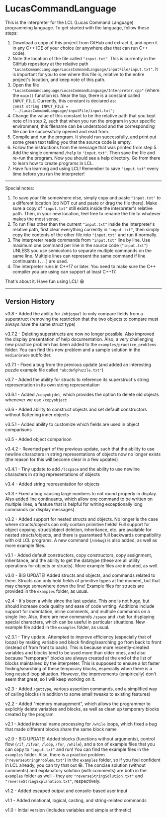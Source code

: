 # LucasCommandLanguage

This is the interpreter for the LCL (Lucas Command Language) programming language. To get started with the language, follow these steps:
1. Download a copy of this project from GitHub and extract it, and open it in any C++ IDE of your choice (or anywhere else that can run C++ code).
2. Note the location of the file called `"input.txt"`. This is currently in the GitHub repository at the relative path `"LucasCommandLanguage/LucasCommandLanguage/inputFile/input.txt"`. It is important for you to see where this file is, relative to the entire project's location, and keep note of this path.
3. Open the file `"LucasCommandLanguage/LucasCommandLanguage/Interpreter.cpp"` (where the `main()` function is). Near the top, there is a constant called `INPUT_FILE`. Currently, this constant is declared as:
<br>`const string INPUT_FILE = "../LucasCommandLanguage/inputFile/input.txt";`
4. Change the value of this constant to be the relative path that you kept note of in step 2, such that when you run the program in your specific environment, this filename can be understood and the corresponding file can be successfully opened and read from.
5. Compile and run the program. It should run successfully, and print out some green text telling you that the source code is empty.
6. Follow the instructions from the message that was printed from step 5. Add the single command `/help` to `"input.txt"`. Then save the file and re-run the program. Now you should see a help directory. Go from there to learn how to create programs in LCL.
7. Have fun learning and using LCL! Remember to save `"input.txt"` every time before you run the interpreter!

----------------------------------------------------------------------------------------------------------------------------

Special notes:
1. To save your file somewhere else, simply copy and paste `"input.txt"` to a different location (do NOT cut and paste or drag the file there). Make sure a copy of `"input.txt"` still exists inside the interpreter's relative path. Then, in your new location, feel free to rename the file to whatever makes the most sense.
2. To run files other than the current `"input.txt"` inside the interpreter's relative path, first clear everything currently in `"input.txt"`, then simply copy the contents of the other file into `"input.txt"` and run it normally.
3. The interpreter reads commands from `"input.txt"` line by line. Use maximum one command per line in the source code (`"input.txt"`) UNLESS you use semicolons to separate multiple commands on the same line. Multiple lines can represent the same command if line continuants (`...`) are used.
4. The interpreter runs in C++17 or later. You need to make sure the C++ compiler you are using can support at least C++17.

That's about it. Have fun using LCL! 😀

----------------------------------------------------------------------------------------------------------------------------

## Version History

v3.8 - Added the ability for `/objequal` to only compare fields from a superstruct (removing the restriction that the two objects to compare must always have the same struct type)

v3.7.2 - Deleting superstructs are now no longer possible. Also improved the display presentation of help documentation. Also, a very challenging new practice problem has been added to the `examples/practice_problems` folder. You can find this new problem and a sample solution in the `medianGrade` subfolder.

v3.7.1 - Fixed a bug from the previous update (and added an interesting puzzle example file called `"abcdefgPuzzle.txt"`)

v3.7 - Added the ability for structs to reference its superstruct's string representation in its own string representation

v3.6.1 - Added `/copyobjdel`, which provides the option to delete old objects whenever we use `/copyobject`

v3.6 - Added ability to construct objects and set default constructors without flattening inner objects

v3.5.1 - Added ability to customize which fields are used in object comparisons

v3.5 - Added object comparison

v3.4.2 - Reverted part of the previous update, such that the ability to use newline characters in string representations of objects now no longer exists (the reason for this will become clear in a few updates)

v3.4.1 - Tiny update to add `/lcspace` and the ability to use newline characters in string representations of objects

v3.4 - Added string representation for objects

v3.3 - Fixed a bug causing large numbers to not round properly in display. Also added line continuants, which allow one command to be written on multiple lines, a feature that is helpful for writing exceptionally long commands (or display messages).

v3.2 - Added support for nested structs and objects. No longer is the case where structs/objects can only contain primitive fields! Full support for object copying, struct/object deletion, inheritance, etc. are available for nested structs/objects, and there is guaranteed full backwards compatibility with old LCL programs. A new command (`/debug`) is also added, as well as more example files.

v3.1 - Added default constructors, copy constructors, copy assignment, inheritance, and the ability to get the datatype (these are all utility operations for objects or structs). More example files are included, as well.

v3.0 - BIG UPDATE! Added structs and objects, and commands related to them. Structs can only hold fields of primitive types at the moment, but that may change somewhere down the line! Example files for structs are provided in the `examples` folder, as usual.

v2.4 - It's been a while since the last update. This one is not huge, but should increase code quality and ease of code writing. Additions include support for indentation, inline comments, and multiple commands on a single line. Also, there are new commands `/space` and `/tab` for displaying special characters, which can be useful in particular situations. New example file added in the `examples` folder, as usual.

v2.3.1 - Tiny update. Attempted to improve efficiency (especially that of loops) by making variable and block finding/searching go from back to front (instead of from front to back). This is because more recently-created variables and blocks tend to be used more than older ones, and also because "temporary" blocks are always created at the end of the list of blocks maintained by the interpreter. This is supposed to ensure a lot faster finding/searching of these temporary blocks, especially when there is a long nested loop situation. However, the improvements (empirically) don't seem that great, so I will keep working on it.

v2.3 - Added `/gettype`, various assertion commands, and a simplified way of calling blocks (in addition to some small tweaks to existing features)

v2.2 - Added "memory management", which allows the programmer to explicitly delete variables and blocks, as well as clean up temporary blocks created by the program

v2.1 - Added internal name processing for `/while` loops, which fixed a bug that made different blocks share the same block name

v2.0 - BIG UPDATE! Added blocks (functions without arguments), control flow (`/if`, `/ifvar`, `/loop`, `/for`, `/while`), and a ton of example files that you can copy to `"input.txt"` and run! You can find the example files in the `examples` folder. Also, there is a practice problem (`"reverseStringProblem.txt"`) in the `examples` folder, so if you feel confident in LCL already, you can try that out 😀. The concise solution (without comments) and explanatory solution (with comments) are both in the `examples` folder as well - they are `"reverseStringSolution.txt"` and `"reverseStringExplanation.txt"`, respectively.

v1.2 - Added escaped output and console-based user input

v1.1 - Added relational, logical, casting, and string-related commands

v1.0 - Initial version (includes variables and simple arithmetic)
